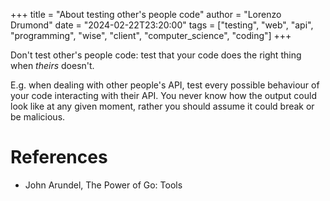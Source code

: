 +++
title = "About testing other's people code"
author = "Lorenzo Drumond"
date = "2024-02-22T23:20:00"
tags = ["testing",  "web",  "api",  "programming",  "wise",  "client",  "computer_science",  "coding"]
+++


Don't test other's people code: test that your code does the right thing when _theirs_ doesn't.

E.g. when dealing with other people's API, test every possible behaviour of your code interacting with their API. You never know how the output could look like at any given moment, rather you should assume it could break or be malicious.

# References
- John Arundel, The Power of Go: Tools
